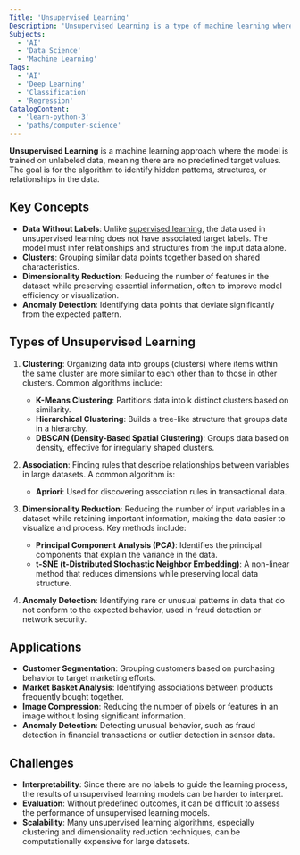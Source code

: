 ```yaml
---
Title: 'Unsupervised Learning'
Description: 'Unsupervised Learning is a type of machine learning where a model identifies patterns, structures, or relationships in unlabeled data without explicit supervision.'
Subjects:
  - 'AI'
  - 'Data Science'
  - 'Machine Learning'
Tags:
  - 'AI'
  - 'Deep Learning'
  - 'Classification'
  - 'Regression'
CatalogContent:
  - 'learn-python-3'
  - 'paths/computer-science'
---
```


**Unsupervised Learning** is a machine learning approach where the model is trained on unlabeled data, meaning there are no predefined target values. The goal is for the algorithm to identify hidden patterns, structures, or relationships in the data.

## Key Concepts

- **Data Without Labels**: Unlike [supervised learning](https://www.codecademy.com/resources/docs/ai/machine-learning/supervised-learning), the data used in unsupervised learning does not have associated target labels. The model must infer relationships and structures from the input data alone.
- **Clusters**: Grouping similar data points together based on shared characteristics.
- **Dimensionality Reduction**: Reducing the number of features in the dataset while preserving essential information, often to improve model efficiency or visualization.
- **Anomaly Detection**: Identifying data points that deviate significantly from the expected pattern.

## Types of Unsupervised Learning

1. **Clustering**: Organizing data into groups (clusters) where items within the same cluster are more similar to each other than to those in other clusters. Common algorithms include:



   - **K-Means Clustering**: Partitions data into k distinct clusters based on similarity.
   - **Hierarchical Clustering**: Builds a tree-like structure that groups data in a hierarchy.
   - **DBSCAN (Density-Based Spatial Clustering)**: Groups data based on density, effective for irregularly shaped clusters.

2. **Association**: Finding rules that describe relationships between variables in large datasets. A common algorithm is:

   - **Apriori**: Used for discovering association rules in transactional data.

3. **Dimensionality Reduction**: Reducing the number of input variables in a dataset while retaining important information, making the data easier to visualize and process. Key methods include:

   - **Principal Component Analysis (PCA)**: Identifies the principal components that explain the variance in the data.
   - **t-SNE (t-Distributed Stochastic Neighbor Embedding)**: A non-linear method that reduces dimensions while preserving local data structure.

4. **Anomaly Detection**: Identifying rare or unusual patterns in data that do not conform to the expected behavior, used in fraud detection or network security.

## Applications

- **Customer Segmentation**: Grouping customers based on purchasing behavior to target marketing efforts.
- **Market Basket Analysis**: Identifying associations between products frequently bought together.
- **Image Compression**: Reducing the number of pixels or features in an image without losing significant information.
- **Anomaly Detection**: Detecting unusual behavior, such as fraud detection in financial transactions or outlier detection in sensor data.

## Challenges

- **Interpretability**: Since there are no labels to guide the learning process, the results of unsupervised learning models can be harder to interpret.
- **Evaluation**: Without predefined outcomes, it can be difficult to assess the performance of unsupervised learning models.
- **Scalability**: Many unsupervised learning algorithms, especially clustering and dimensionality reduction techniques, can be computationally expensive for large datasets.
